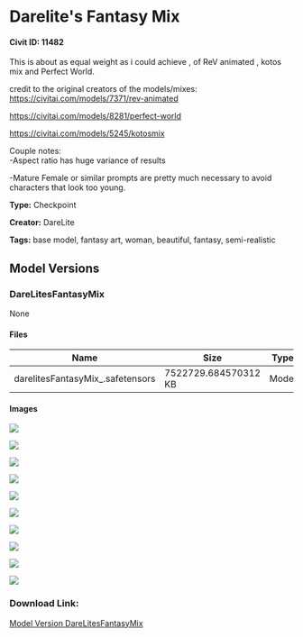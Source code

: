 # Darelite's Fantasy Mix

#### Civit ID: 11482

<p>This is about as equal weight as i could achieve , of ReV animated , kotos mix and Perfect World.<br /></p><p>credit to the original creators of the models/mixes: <br /><a target="_blank" rel="ugc" href="https://civitai.com/models/7371/rev-animated">https://civitai.com/models/7371/rev-animated</a></p><p><a target="_blank" rel="ugc" href="https://civitai.com/models/8281/perfect-world">https://civitai.com/models/8281/perfect-world</a></p><p><a target="_blank" rel="ugc" href="https://civitai.com/models/5245/kotosmix">https://civitai.com/models/5245/kotosmix</a></p><p></p><p>Couple notes:<br />-Aspect ratio has huge variance of results</p><p>-Mature Female or similar prompts are pretty much necessary to avoid characters that look too young.</p><p></p><p></p><p></p>

**Type:** Checkpoint

**Creator:** DareLite

**Tags:** base model, fantasy art, woman, beautiful, fantasy, semi-realistic

## Model Versions

### DareLitesFantasyMix

None

#### Files

| Name | Size | Type | Format | Download Url | AutoV1 | AutoV2 | SHA256 | CRC32 | BLAKE3 |
| --- | --- | --- | --- | --- | --- | --- | --- | --- | --- |
| darelitesFantasyMix_.safetensors | 7522729.684570312 KB | Model | SafeTensor | https://civitai.com/api/download/models/13592 | D8E36E06 | 3B799538B4 | 3B799538B49146440886C791956F8D9AAECBFF8D28542790458D5ADAFC881656 | 199B2783 | AE1354DF743715B278EF2A7F486ED9768ADCEC15B51681A0D1DA4D9A3D72912B |

#### Images

<p><img src="https://image.civitai.com/xG1nkqKTMzGDvpLrqFT7WA/509bbcfd-f77f-432a-4a2c-d79e76d9e000/width=450/131474.jpeg" /></p>

<p><img src="https://image.civitai.com/xG1nkqKTMzGDvpLrqFT7WA/d2518488-7cec-4a91-fdd6-65a609f3f600/width=450/131477.jpeg" /></p>

<p><img src="https://image.civitai.com/xG1nkqKTMzGDvpLrqFT7WA/4f057793-16b2-42c1-9aff-a2c8d97d9f00/width=450/131470.jpeg" /></p>

<p><img src="https://image.civitai.com/xG1nkqKTMzGDvpLrqFT7WA/05df0d01-1c59-42f5-7dd9-177697339000/width=450/131472.jpeg" /></p>

<p><img src="https://image.civitai.com/xG1nkqKTMzGDvpLrqFT7WA/a936d087-4aed-4923-260f-dd6a92b14e00/width=450/131466.jpeg" /></p>

<p><img src="https://image.civitai.com/xG1nkqKTMzGDvpLrqFT7WA/a25f71bd-e3ca-432a-796f-bdbee79d1900/width=450/131479.jpeg" /></p>

<p><img src="https://image.civitai.com/xG1nkqKTMzGDvpLrqFT7WA/f6175f6f-10a4-47da-17aa-f16a72263100/width=450/131478.jpeg" /></p>

<p><img src="https://image.civitai.com/xG1nkqKTMzGDvpLrqFT7WA/7f29e281-39c9-4e27-326e-c1c2ef31fe00/width=450/131476.jpeg" /></p>

<p><img src="https://image.civitai.com/xG1nkqKTMzGDvpLrqFT7WA/ac3bdfab-b38b-49b2-1f40-ec36171aa700/width=450/131475.jpeg" /></p>

<p><img src="https://image.civitai.com/xG1nkqKTMzGDvpLrqFT7WA/5dda656f-99f8-4f30-109c-7416751a6500/width=450/131473.jpeg" /></p>

### Download Link:

[Model Version DareLitesFantasyMix](https://civitai.com/api/download/models/13592)

